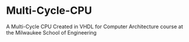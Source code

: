 # Multi-Cycle-CPU
A Multi-Cycle CPU Created in VHDL for Computer Architecture course at the Milwaukee School of Engineering
